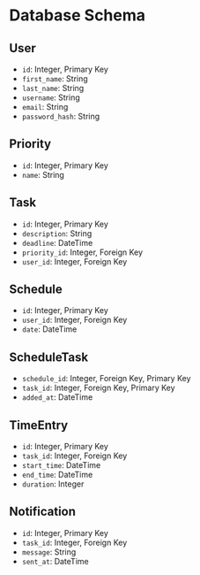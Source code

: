 # Database Schema

## User

- `id`: Integer, Primary Key
- `first_name`: String
- `last_name`: String
- `username`: String
- `email`: String
- `password_hash`: String

## Priority

- `id`: Integer, Primary Key
- `name`: String

## Task

- `id`: Integer, Primary Key
- `description`: String
- `deadline`: DateTime
- `priority_id`: Integer, Foreign Key
- `user_id`: Integer, Foreign Key

## Schedule

- `id`: Integer, Primary Key
- `user_id`: Integer, Foreign Key
- `date`: DateTime

## ScheduleTask

- `schedule_id`: Integer, Foreign Key, Primary Key
- `task_id`: Integer, Foreign Key, Primary Key
- `added_at`: DateTime

## TimeEntry

- `id`: Integer, Primary Key
- `task_id`: Integer, Foreign Key
- `start_time`: DateTime
- `end_time`: DateTime
- `duration`: Integer

## Notification

- `id`: Integer, Primary Key
- `task_id`: Integer, Foreign Key
- `message`: String
- `sent_at`: DateTime
